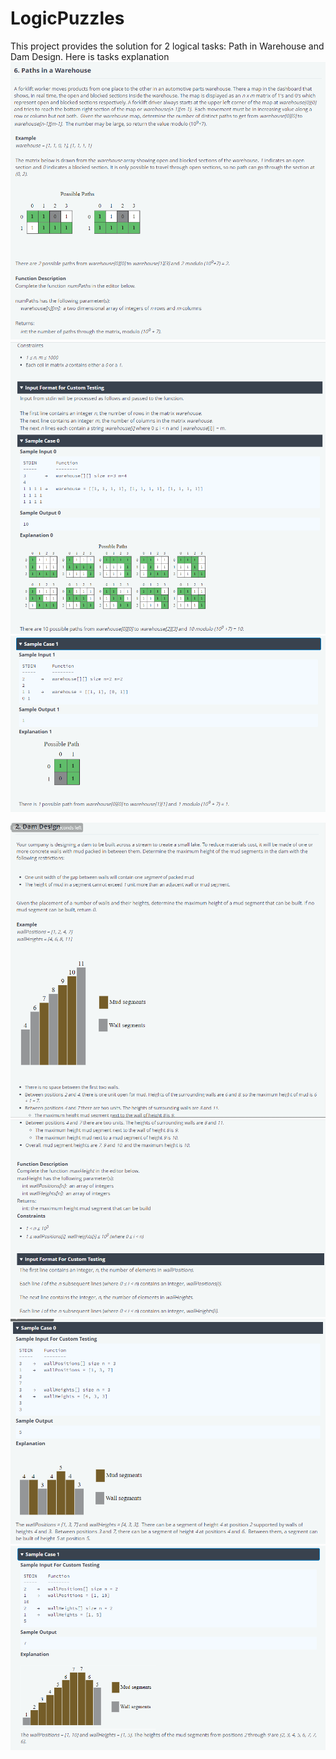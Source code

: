 # LogicPuzzles
This project provides the solution for 2 logical tasks: Path in Warehouse and Dam Design.
Here is tasks explanation
![alt text](https://github.com/LitovchenkoNatalja/LogicPuzzles/blob/master/Tasks/Warehouse_1.png)
![alt text](https://github.com/LitovchenkoNatalja/LogicPuzzles/blob/master/Tasks/Warehouse_2.png)
![alt text](https://github.com/LitovchenkoNatalja/LogicPuzzles/blob/master/Tasks/Warehouse_3.png)

![alt text](https://github.com/LitovchenkoNatalja/LogicPuzzles/blob/master/Tasks/DamDesign_1.png)
![alt text](https://github.com/LitovchenkoNatalja/LogicPuzzles/blob/master/Tasks/DamDesign_2.png)
![alt text](https://github.com/LitovchenkoNatalja/LogicPuzzles/blob/master/Tasks/DamDesign_3.png)
![alt text](https://github.com/LitovchenkoNatalja/LogicPuzzles/blob/master/Tasks/DamDesign_4.png)
